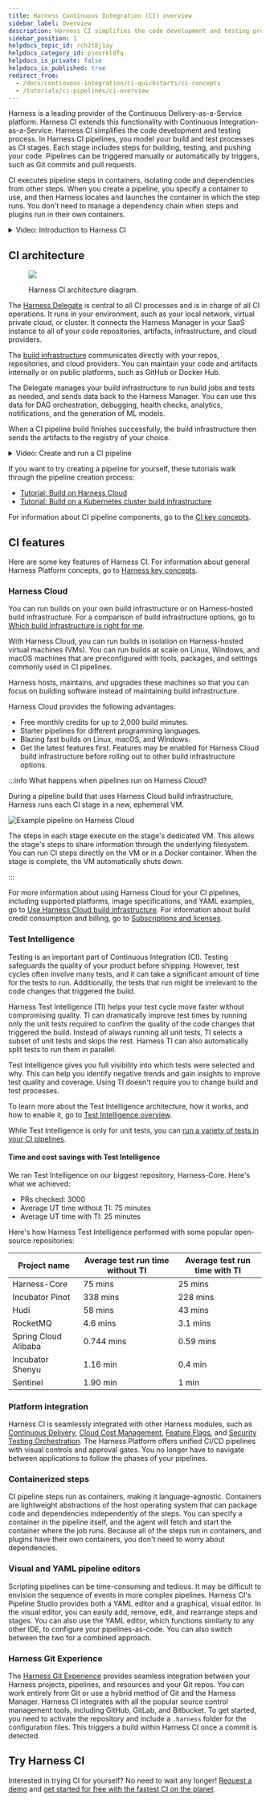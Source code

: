 ```yaml
---
title: Harness Continuous Integration (CI) overview
sidebar_label: Overview
description: Harness CI simplifies the code development and testing process.
sidebar_position: 1
helpdocs_topic_id: rch2t8j1ay
helpdocs_category_id: pjovrkldfq
helpdocs_is_private: false
helpdocs_is_published: true
redirect_from:
  - /docs/continuous-integration/ci-quickstarts/ci-concepts
  - /tutorials/ci-pipelines/ci-overview
---
```


Harness is a leading provider of the Continuous Delivery-as-a-Service platform. Harness CI extends this functionality with Continuous Integration-as-a-Service. Harness CI simplifies the code development and testing process. In Harness CI pipelines, you model your build and test processes as CI stages. Each stage includes steps for building, testing, and pushing your code. Pipelines can be triggered manually or automatically by triggers, such as Git commits and pull requests.

CI executes pipeline steps in containers, isolating code and dependencies from other steps. When you create a pipeline, you specify a container to use, and then Harness locates and launches the container in which the step runs. You don't need to manage a dependency chain when steps and plugins run in their own containers.

<details>
<summary>Video: Introduction to Harness CI</summary>

The following video introduces Harness CI and walks through a basic Harness CI pipeline.

<DocVideo src="https://youtu.be/yQRwVjPTQ5E" />

</details>

## CI architecture

<figure>

![](./static/ci-concepts-10.png)

<figcaption>Harness CI architecture diagram.</figcaption>
</figure>

The [Harness Delegate](/docs/platform/Delegates/delegate-concepts/delegate-overview) is central to all CI processes and is in charge of all CI operations. It runs in your environment, such as your local network, virtual private cloud, or cluster. It connects the Harness Manager in your SaaS instance to all of your code repositories, artifacts, infrastructure, and cloud providers.

The [build infrastructure](/docs/continuous-integration/use-ci/set-up-build-infrastructure/which-build-infrastructure-is-right-for-me) communicates directly with your repos, repositories, and cloud providers. You can maintain your code and artifacts internally or on public platforms, such as GitHub or Docker Hub.

The Delegate manages your build infrastructure to run build jobs and tests as needed, and sends data back to the Harness Manager. You can use this data for DAG orchestration, debugging, health checks, analytics, notifications, and the generation of ML models.

When a CI pipeline build finishes successfully, the build infrastructure then sends the artifacts to the registry of your choice.

<details>
<summary>Video: Create and run a CI pipeline</summary>

The following video demonstrates how to set up a CI pipeline and run a build.

<DocVideo src="https://www.youtube.com/embed/r1GLYtOmJmM?feature=oembed" />

</details>

If you want to try creating a pipeline for yourself, these tutorials walk through the pipeline creation process:

- [Tutorial: Build on Harness Cloud](./tutorials.md)
- [Tutorial: Build on a Kubernetes cluster build infrastructure](/tutorials/ci-pipelines/kubernetes-build-farm)

For information about CI pipeline components, go to the [CI key concepts](/docs/continuous-integration/get-started/key-concepts).

## CI features

Here are some key features of Harness CI. For information about general Harness Platform concepts, go to [Harness key concepts](/docs/get-started/key-concepts).

### Harness Cloud

You can run builds on your own build infrastructure or on Harness-hosted build infrastructure. For a comparison of build infrastructure options, go to [Which build infrastructure is right for me](/docs/continuous-integration/use-ci/set-up-build-infrastructure/which-build-infrastructure-is-right-for-me).

With Harness Cloud, you can run builds in isolation on Harness-hosted virtual machines (VMs). You can run builds at scale on Linux, Windows, and macOS machines that are preconfigured with tools, packages, and settings commonly used in CI pipelines.

Harness hosts, maintains, and upgrades these machines so that you can focus on building software instead of maintaining build infrastructure.

Harness Cloud provides the following advantages:

- Free monthly credits for up to 2,000 build minutes.
- Starter pipelines for different programming languages.
- Blazing fast builds on Linux, macOS, and Windows.
- Get the latest features first. Features may be enabled for Harness Cloud build infrastructure before rolling out to other build infrastructure options.

:::info What happens when pipelines run on Harness Cloud?

During a pipeline build that uses Harness Cloud build infrastructure, Harness runs each CI stage in a new, ephemeral VM.

![Example pipeline on Harness Cloud](./static/hosted-builds-on-virtual-machines-quickstart-11.png)

The steps in each stage execute on the stage's dedicated VM. This allows the stage's steps to share information through the underlying filesystem. You can run CI steps directly on the VM or in a Docker container. When the stage is complete, the VM automatically shuts down.

:::

For more information about using Harness Cloud for your CI pipelines, including supported platforms, image specifications, and YAML examples, go to [Use Harness Cloud build infrastructure](../use-ci/set-up-build-infrastructure/use-harness-cloud-build-infrastructure.md). For information about build credit consumption and billing, go to [Subscriptions and licenses](./ci-subscription-mgmt.md#harness-cloud-billing-and-build-credits).

### Test Intelligence

Testing is an important part of Continuous Integration (CI). Testing safeguards the quality of your product before shipping. However, test cycles often involve many tests, and it can take a significant amount of time for the tests to run. Additionally, the tests that run might be irrelevant to the code changes that triggered the build.

Harness Test Intelligence (TI) helps your test cycle move faster without compromising quality. TI can dramatically improve test times by running only the unit tests required to confirm the quality of the code changes that triggered the build. Instead of always running all unit tests, TI selects a subset of unit tests and skips the rest. Harness TI can also automatically split tests to run them in parallel.

Test Intelligence gives you full visibility into which tests were selected and why. This can help you identify negative trends and gain insights to improve test quality and coverage. Using TI doesn't require you to change build and test processes.

To learn more about the Test Intelligence architecture, how it works, and how to enable it, go to [Test Intelligence overview](/docs/continuous-integration/use-ci/run-tests/test-intelligence/set-up-test-intelligence).

While Test Intelligence is only for unit tests, you can [run a variety of tests in your CI pipelines](/docs/continuous-integration/use-ci/run-tests/run-tests-in-ci).

#### Time and cost savings with Test Intelligence

We ran Test Intelligence on our biggest repository, Harness-Core. Here's what we achieved:

- PRs checked: 3000
- Average UT time without TI: 75 minutes
- Average UT time with TI: 25 minutes

Here's how Harness Test Intelligence performed with some popular open-source repositories:

| **Project name**     | **Average test run time without TI** | **Average test run time with TI** |
| -------------------- | ------------------------------------ | --------------------------------- |
| Harness-Core         | 75 mins                              | 25 mins                           |
| Incubator Pinot      | 338 mins                             | 228 mins                          |
| Hudi                 | 58 mins                              | 43 mins                           |
| RocketMQ             | 4.6 mins                             | 3.1 mins                          |
| Spring Cloud Alibaba | 0.744 mins                           | 0.59 mins                         |
| Incubator Shenyu     | 1.16 min                             | 0.4 min                           |
| Sentinel             | 1.90 min                             | 1 min                             |

### Platform integration

Harness CI is seamlessly integrated with other Harness modules, such as [Continuous Delivery](/docs/continuous-delivery), [Cloud Cost Management](/docs/cloud-cost-management), [Feature Flags](/docs/feature-flags), and [Security Testing Orchestration](/docs/security-testing-orchestration). The Harness Platform offers unified CI/CD pipelines with visual controls and approval gates. You no longer have to navigate between applications to follow the phases of your pipelines.

### Containerized steps

CI pipeline steps run as containers, making it language-agnostic. Containers are lightweight abstractions of the host operating system that can package code and dependencies independently of the steps. You can specify a container in the pipeline itself, and the agent will fetch and start the container where the job runs. Because all of the steps run in containers, and plugins have their own containers, you don't need to worry about dependencies.

### Visual and YAML pipeline editors

Scripting pipelines can be time-consuming and tedious. It may be difficult to envision the sequence of events in more complex pipelines. Harness CI's Pipeline Studio provides both a YAML editor and a graphical, visual editor. In the visual editor, you can easily add, remove, edit, and rearrange steps and stages. You can also use the YAML editor, which functions similarly to any other IDE, to configure your pipelines-as-code. You can also switch between the two for a combined approach.

### Harness Git Experience

The [Harness Git Experience](/docs/category/git-experience) provides seamless integration between your Harness projects, pipelines, and resources and your Git repos. You can work entirely from Git or use a hybrid method of Git and the Harness Manager. Harness CI integrates with all the popular source control management tools, including GitHub, GitLab, and Bitbucket. To get started, you need to activate the repository and include a `.harness` folder for the configuration files. This triggers a build within Harness CI once a commit is detected.

## Try Harness CI

Interested in trying CI for yourself? No need to wait any longer! [Request a demo](https://harness.io/demo) and [get started for free with the fastest CI on the planet](./tutorials.md).
